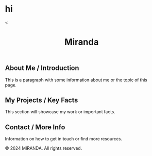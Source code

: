 # hi
<!DOCTYPE html>
<html lang="en">
<head>
<meta charset="utf-8">
<meta name="viewport" content="width=device-width, initial-scale=1">
<title> Momonga Fan Club - Portfolio</title>
<link rel="stylesheet" href="styles.css">
</head>
<<body>
<header>
<h1> Miranda </h1>
</header>
<nav>
</nav>
<main>
<section>
<h2>About Me / Introduction</h2>
<p>This is a paragraph with some information about me or the topic of this
page.</p>
</section>
<section>
<h2>My Projects / Key Facts</h2>
<p>This section will showcase my work or important facts.</p>
</section>
<section>
<h2>Contact / More Info</h2>
<p>Information on how to get in touch or find more resources.</p>
</section>
</main>
<footer>
<p>© 2024 MIRANDA. All rights reserved.</p>
</footer>
</body>
</html>


